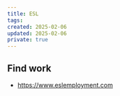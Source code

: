 ```yaml
---
title: ESL
tags: 
created: 2025-02-06
updated: 2025-02-06
private: true
---
```


## Find work

- https://www.eslemployment.com